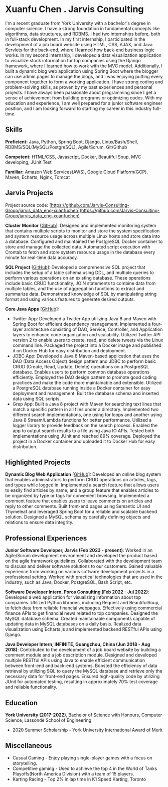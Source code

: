 # Xuanfu Chen . Jarvis Consulting

I'm a recent graduate from York University with a bachelor's degree in computer science. I have a strong foundation in fundamental concepts like algorithms, data structures, and RDBMS. I had two internships before, both in full-stack development. In my first internship, I participated in the development of a job board website using HTML, CSS, AJAX, and Java Servlets for the back-end, where I learned how back-end business logic works. In my second internship, I developed a data visualization application to visualize stock information for top companies using the Django framework, where I learned how to work with the MVC model. Additionally, I built a dynamic blog web application using Spring Boot where the blogger can use admin pages to manage the blogs, and I was enjoying putting every component together to form a working application. I have strong coding and problem-solving skills, as proven by my past experiences and personal projects. I have always been passionate about programming since I get a sense of achievement from building programs or optimizing codes. With my education and experience, I am well prepared for a junior software engineer position, and I am looking forward to starting my career in this industry full-time.

## Skills

**Proficient:** Java, Python, Spring Boot, Django, Linux/Bash/Shell, RDBMS/SQL(MySQL/PostgreSQL), Agile/Scrum, Git/Github

**Competent:** HTML/CSS, Javascript, Docker, Beautiful Soup, MVC developing, JUnit Test

**Familiar:** Amazon Web Services(AWS), Google Cloud Platform(GCP), Maven, Echarts, Nginx, Tomcat

## Jarvis Projects

Project source code: [https://github.com/Jarvis-Consulting-Group/jarvis_data_eng-xuanfuchen](https://github.com/Jarvis-Consulting-Group/jarvis_data_eng-xuanfuchen)


**Cluster Monitor** [[GitHub](https://github.com/Jarvis-Consulting-Group/jarvis_data_eng-xuanfuchen/tree/master/linux_sql)]: Designed and implemented monitoring system that contains multiple scripts to monitor and store the system specification and system resource usage across multiple Linux hosts and store data into a database. Configured and maintained the PostgreSQL Docker container to store and manage the collected data. Automated script execution with Crontab to fetch and store system resource usage in the database every minute for real-time data accuracy.

**SQL Project** [[GitHub](https://github.com/Jarvis-Consulting-Group/jarvis_data_eng-xuanfuchen/tree/master/sql)]: Developed a comprehensive SQL project that includes the setup of a table schema using DDL, and multiple queries to perform various operations on an existing database. These operations include basic CRUD functionality, JOIN statements to combine data from multiple tables, and the use of aggregation functions to extract and summarize data. Demonstrated knowledge of SQL by manipulating string format and using various features to generate desired outputs.

**Core Java Apps** [[GitHub](https://github.com/Jarvis-Consulting-Group/jarvis_data_eng-xuanfuchen/tree/master/core_java)]:
      
  - Twitter App: Developed a Twitter App utilizing Java 8 and Maven with Spring Boot for efficient dependency management. Implemented a four-layer architecture consisting of DAO, Service, Controller, and Application layers to enhance code organization and scalability. Utilized Twitter API version 2 to enable users to create, read, and delete tweets via the Linux command line. Packaged the project into a Docker image and published it on Docker Hub for easy distribution and deployment.
  - JDBC App: Developed a Java 8 Maven-based application that uses the DAO (Data Access Object) design pattern and JDBC to perform basic CRUD (Create, Read, Update, Delete) operations on a PostgreSQL database. Enables users to perform common database operations efficiently. Employed the DAO design pattern to promote good coding practices and make the code more maintainable and extensible. Utilized a PostgreSQL database running inside a Docker container for easy deployment and management. Built the database schema and inserted data using SQL scripts.
  - Grep App: Built a Java 8 project with Maven for searching text lines that match a specific pattern in all files under a directory. Implemented two different search implementations, one using for loops and another using Java 8 Stream/Lambda functions for better performance. Utilized a logger library to provide feedback on the search process. Enabled the app to output search results to a file using Java IO APIs. Tested both implementations using JUnit and reached 89% coverage. Deployed the project in a Docker container and uploaded it to Docker Hub for easy distribution.


## Highlighted Projects
**Dynamic Blog Web Application** [[GitHub](https://github.com/xuanfuchen/BlogProject)]: Developed an online blog system that enables administrators to perform CRUD operations on articles, tags, and types while logged in. Implemented a search feature that allows users to easily find articles by name, and a group feature that enables articles to be organized by type or tags for convenient browsing. Implemented a comment feature that enables users to leave comments on articles and reply to other comments. Built front-end pages using Semantic UI and Thymeleaf and leveraged Spring Boot for a reliable and scalable backend solution. Designed a MySQL schema by carefully defining objects and relations to ensure data integrity.


## Professional Experiences

**Junior Software Developer, Jarvis (Feb 2023 - present)**: Worked in an Agile/Scrum development environment and developed the product based on the agile framework guidelines. Collaborated with the development team to discuss and deliver software solutions to our customers. Gained valuable experience from working on various software development projects in a professional setting. Worked with practical technologies that are used in the industry, such as Java, Docker, PostgreSQL, Bash Script, etc.

**Software Developer Intern, Poros Consulting (Feb 2022 - Jul 2022)**: Developed a web application for visualizing information about top companies. Utilized Python libraries, including Request and BeautifulSoup, to fetch data from reliable financial webpages. Effectively using commercial finance APIs to get financial news related to top companies. Designed the MySQL database schema. Created maintainable components capable of updating data in MySQL databases on a daily basis. Realized data visualization using Echarts.js and implemented backend RESTful APIs using Django.

**Java Developer Intern, INFINITE, Guangzhou, China (Jun 2018 - Aug 2018)**: Contributed to the development of a job board website by building a comment module and a job description module. Designed and developed multiple RESTful APIs using Java to enable efficient communication between front-end and back-end systems. Boosted the efficiency of data retrieval by utilizing SQL to query the MySQL database and retrieve only the necessary data for front-end pages. Ensured high-quality code by utilizing JUnit for automated testing, resulting in approximately 70% test coverage and reliable functionality.


## Education
**York University (2017-2022)**, Bachelor of Science with Honours, Computer Science, Lassonde School of Engineering
- 2020 Summer Scholarship - York University International Award of Merit


## Miscellaneous
- Casual Gaming - Enjoy playing single-player games with a focus on storytelling.
- Competitive gaming - Used to achieve the top 4 in the World of Tanks Playoffs(North America Division) with a team of 15 players.
- Karting Racing - Top 2% in lap time in K1 Speed Karting, Toronto